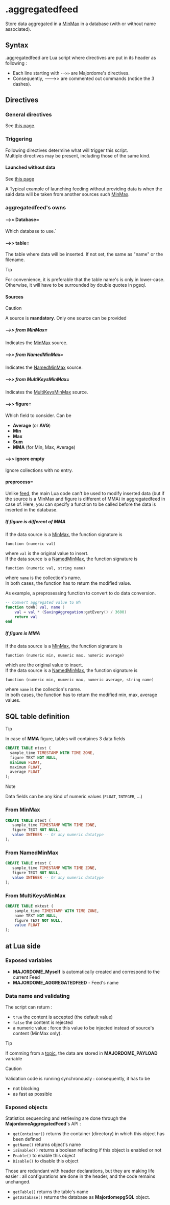 # .aggregatedfeed

Store data aggregated in a [MinMax](../minmax.md) in a database (with or without name associated).

## Syntax

.aggregatedfeed are Lua script where directives are put in its header as following :
- Each line starting with `-->>` are Majordome's directives.
- Consequently, --->> are commented out commands (notice the 3 dashes).

## Directives
### General directives
See [this page](../Headers%20and%20Shared%20Directives.md#general-directives).
### Triggering
Following directives determine what will trigger this script.<br>
Multiple directives may be present, including those of the same kind.
#### Launched without data
See [this page](../Headers%20and%20Shared%20Directives.md#triggering-without-data)

A Typical example of launching feeding without providing data is when the said data will be taken from another sources such [MinMax](../minmax.md).

### aggregatedfeed's owns
#### -->> Database=
Which database to use.`

#### -->> table=
The table where data will be inserted.
If not set, the same as "name" or the filename.

> [!TIP]
> For convenience, it is preferable that the table name's is only in lower-case. Otherwise, it will have
>  to be surrounded by double quotes in pgsql.

#### Sources 
> [!CAUTION]
> A source is **mandatory**. Only one source can be provided

##### -->> from MinMax=
Indicates the [MinMax](../minmax.md) source.
##### -->> from NamedMinMax=
Indicates the [NamedMinMax](../NamedMinMax.md) source.
##### -->> from MultiKeysMinMax=
Indicates the [MultiKeysMinMax](../MultiKeysMinMax.md) source.

#### -->> figure=
Which field to consider. Can be
- **Average** (or **AVG**)
- **Min**
- **Max**
- **Sum**
- **MMA** (for Min, Max, Average)

#### -->> ignore empty

Ignore collections with no entry.


#### preprocess=
Unlike [feed](feed.md), the main Lua code can't be used to modify inserted data (but if the source is a MinMax and figure is different of MMA) in aggregatedfeed in case of. Here, you can specify a function to be called before the data is inserted in the database.

##### If figure is different of MMA

If the data source is a [MinMax](../minmax.md), the function signature is
```
function (numeric val)
```
where `val` is the original value to insert.<br>
If the data source is a [NamedMinMax](../NamedMinMax.md), the function signature is
```
function (numeric val, string name)
```
where `name` is the collection's name.<br>
In both cases, the function has to return the modified value.

As example, a preprosessing function to convert to do data conversion.
``` Lua
-- Comvert aggregated value to Wh
function toWh( val, name )
	val = val * (SavingAggregation:getEvery() / 3600)
	return val
end
```

##### If figure is MMA

If the data source is a [MinMax](../minmax.md), the function signature is
```
function (numeric min, numeric max, numeric average)
```
which are the original value to insert.<br>
If the data source is a [NamedMinMax](../NamedMinMax.md), the function signature is
```
function (numeric min, numeric max, numeric average, string name)
```
where `name` is the collection's name.<br>
In both cases, the function has to return the modified min, max, average values.

## SQL table definition

> [!TIP]
> In case of **MMA** figure, tables will containes 3 data fields
> ```sql
> CREATE TABLE ntest (
>   sample_time TIMESTAMP WITH TIME ZONE,
>   figure TEXT NOT NULL,
>   minimum FLOAT,
>   maximum FLOAT,
>   average FLOAT
> );
> ```

> [!NOTE]
> Data fields can be any kind of numeric values (`FLOAT`, `INTEGER`, ...)

### From MinMax
```sql
CREATE TABLE ntest (
   sample_time TIMESTAMP WITH TIME ZONE,
   figure TEXT NOT NULL,
   value INTEGER -- Or any numeric datatype
);
```

### From NamedMinMax
```sql
CREATE TABLE ntest (
   sample_time TIMESTAMP WITH TIME ZONE,
   figure TEXT NOT NULL,
   value INTEGER -- Or any numeric datatype
);
```

### From MultiKeysMinMax
```sql
CREATE TABLE mktest (
	sample_time TIMESTAMP WITH TIME ZONE,
	name TEXT NOT NULL,
	figure TEXT NOT NULL,
	value FLOAT
);
```
## at Lua side

### Exposed variables

- **MAJORDOME_Myself** is automatically created and correspond to the current Feed
- **MAJORDOME_AGGREGATEDFEED** - Feed's name

### Data name and validating

The script can return :
- `true` the content is accepted (the default value)
- `false` the content is rejected
- a numeric value : force this value to be injected instead of source's content (MinMax only).

> [!TIP]  
> If comming from a [topic](topic.md), the data are stored in **MAJORDOME_PAYLOAD** variable

> [!CAUTION]
> Validation code is running synchronously : consequently, it has to be 
> * not blocking
> * as fast as possible

### Exposed objects
Statistics sequencing and retrieving are done through the **MajordomeAggregatedFeed**'s API :
- `getContainer()` returns the container (directory) in which this object has been defined
- `getName()` returns object's name
- `isEnabled()` returns a boolean reflecting if this object is enabled or not
- `Enable()` to enable this object
- `Disable()` to disable this object 

Those are redundant with header declarations, but they are making life easier : all configurations are done in the header, and the code remains unchanged.

- `getTable()` returns the table's name
- `getDatabase()` returns the database as **MajordomepgSQL** object.

